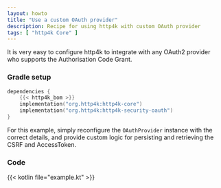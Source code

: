 ```yaml
---
layout: howto
title: "Use a custom OAuth provider"
description: Recipe for using http4k with custom OAuth provider
tags: [ "http4k Core" ]
---
```


It is very easy to configure http4k to integrate with any OAuth2 provider who supports the Authorisation Code Grant.

### Gradle setup

```kotlin
dependencies {
    {{< http4k_bom >}}
    implementation("org.http4k:http4k-core")
    implementation("org.http4k:http4k-security-oauth")
}
```

For this example, simply reconfigure the `OAuthProvider` instance with the correct details, and provide custom logic for persisting and retrieving the CSRF and AccessToken.

### Code

{{< kotlin file="example.kt" >}}
